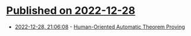# [Published on 2022-12-28](index.md)

* [2022-12-28, 21:06:08](https://news.ycombinator.com/item?id=34165950) - [Human-Oriented Automatic Theorem Proving](https://wtgowers.github.io/human-style-atp/)
